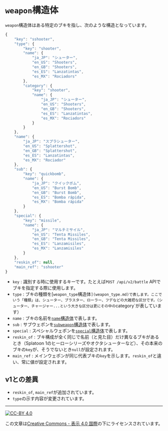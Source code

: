 `weapon`構造体
=============

`weapon`構造体はある特定のブキを指し、次のような構造となっています。

```js
{
    "key": "sshooter",
    "type": {
        "key": "shooter",
        "name": {
            "ja_JP": "シューター",
            "en_US": "Shooters",
            "en_GB": "Shooters",
            "es_ES": "Lanzatintas",
            "es_MX": "Rociadors"
        },
        "category": {
            "key": "shooter",
            "name": {
                "ja_JP": "シューター",
                "en_US": "Shooters",
                "en_GB": "Shooters",
                "es_ES": "Lanzatintas",
                "es_MX": "Rociadors"
            }
        }
    },
    "name": {
        "ja_JP": "スプラシューター",
        "en_US": "Splattershot",
        "en_GB": "Splattershot",
        "es_ES": "Lanzatintas",
        "es_MX": "Rociador"
    },
    "sub": {
        "key": "quickbomb",
        "name": {
            "ja_JP": "クイックボム",
            "en_US": "Burst Bomb",
            "en_GB": "Burst Bomb",
            "es_ES": "Bomba rápida",
            "es_MX": "Bomba rápida"
        }
    },
    "special": {
        "key": "missile",
        "name": {
            "ja_JP": "マルチミサイル",
            "en_US": "Tenta Missiles",
            "en_GB": "Tenta Missiles",
            "es_ES": "Lanzamisiles",
            "es_MX": "Lanzamisiles"
        }
    },
    "reskin_of": null,
    "main_ref": "sshooter"
}
```

- `key` : 識別する時に使用するキーです。たとえば`POST /api/v2/battle` APIでブキを指定する際に使用します。
- `type` : ブキの種類を[`weapon_type`構造体`](weapon_type.md)で表します。ここでいう「種類」は、シューター、ブラスター、ローラー、フデなどの大雑把な区分です。（シューター、チャージャー...という大きな区分は更にその中の`category`が表しています）
- `name` : ブキの名前を[`name`構造体](name.md)で表します。
- `sub` : サブウェポンを[`subweapon`構造体](subweapon.md)で表します。
- `special` : スペシャルウェポンを[`special`構造体](special.md)で表します。
- `reskin_of` : ブキ構成が全く同じで名前（と見た目）だけ異なるブキがあるとき（Splatoon 1のヒーローシリーズやオクタシューターなど）、その本来のブキの`key`が、そうでないとき`null`が設定されます。
- `main_ref` : メインウェポンが同じ代表ブキの`key`を示します。`reskin_of`と違い、常に値が設定されます。


v1との差異
----------

- `reskin_of`, `main_ref`が追加されています。
- `type`の示す内容が変更されています。

----

[![CC-BY 4.0](https://stat.ink/static-assets/cc/cc-by.svg)](http://creativecommons.org/licenses/by/4.0/deed.ja)

この文章は[Creative Commons - 表示 4.0 国際](http://creativecommons.org/licenses/by/4.0/deed.ja)の下にライセンスされています。
